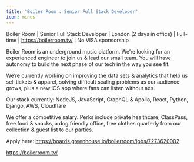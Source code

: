 ```yaml
---
title: "Boiler Room : Senior Full Stack Developer"
icon: minus
---
```

Boiler Room | Senior Full Stack Developer | London (2 days in office) | Full-time | <a href="https:&#x2F;&#x2F;boilerroom.tv&#x2F;" rel="nofollow">https:&#x2F;&#x2F;boilerroom.tv&#x2F;</a> | No VISA sponsorship

Boiler Room is an underground music platform. We’re looking for an experienced engineer to join us &amp; lead our small team. You will have autonomy to build the next phase of our tech in the way you see fit.

We’re currently working on improving the data sets &amp; analytics that help us sell tickets &amp; apparel, solving difficult scaling problems as our audience grows, plus a new iOS app where fans can listen without ads.

Our stack currently: NodeJS, JavaScript, GraphQL &amp; Apollo, React, Python, Django, AWS, Cloudflare

We offer a competitive salary. Perks include private healthcare, ClassPass, free food &amp; snacks, a dog friendly office, free clothes quarterly from our collection &amp; guest list to our parties.

Apply here: <a href="https:&#x2F;&#x2F;boards.greenhouse.io&#x2F;boilerroom&#x2F;jobs&#x2F;7273620002" rel="nofollow">https:&#x2F;&#x2F;boards.greenhouse.io&#x2F;boilerroom&#x2F;jobs&#x2F;7273620002</a>

<a href="https:&#x2F;&#x2F;boilerroom.tv&#x2F;" rel="nofollow">https:&#x2F;&#x2F;boilerroom.tv&#x2F;</a>
